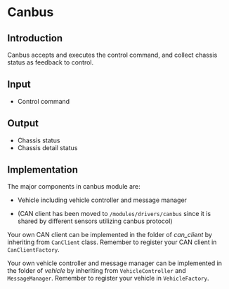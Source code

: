 # Canbus

## Introduction
  Canbus accepts and executes the control command, and collect chassis status as feedback to control.

## Input
  * Control command

## Output
  * Chassis status
  * Chassis detail status

## Implementation
  The major components in canbus module are:
  * Vehicle including vehicle controller and message manager

  * (CAN client has been moved to `/modules/drivers/canbus` since it is shared by different sensors utilizing canbus protocol)

  Your own CAN client can be implemented in the folder of *can_client* by inheriting from `CanClient` class. Remember to register your CAN client in `CanClientFactory`.

  Your own vehicle controller and message manager can be implemented in the folder of *vehicle* by inheriting from `VehicleController` and `MessageManager`. Remember to register your vehicle in `VehicleFactory`.
